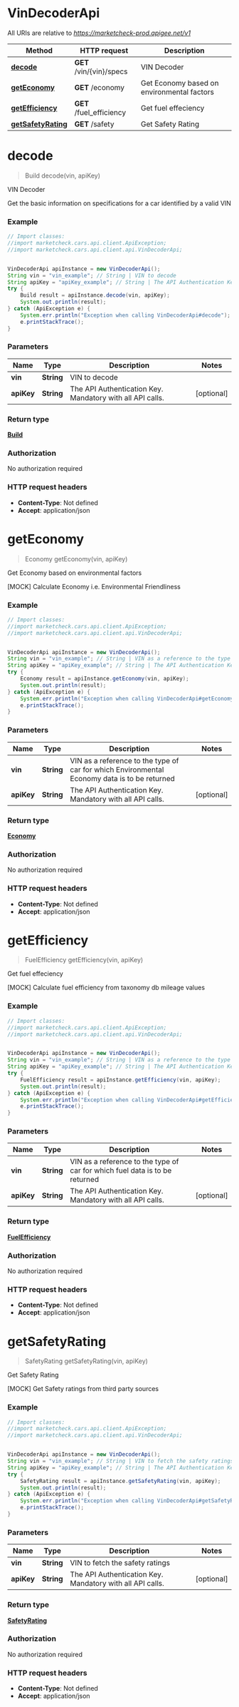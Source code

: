 # VinDecoderApi

All URIs are relative to *https://marketcheck-prod.apigee.net/v1*

Method | HTTP request | Description
------------- | ------------- | -------------
[**decode**](VinDecoderApi.md#decode) | **GET** /vin/{vin}/specs | VIN Decoder
[**getEconomy**](VinDecoderApi.md#getEconomy) | **GET** /economy | Get Economy based on environmental factors
[**getEfficiency**](VinDecoderApi.md#getEfficiency) | **GET** /fuel_efficiency | Get fuel effeciency
[**getSafetyRating**](VinDecoderApi.md#getSafetyRating) | **GET** /safety | Get Safety Rating


<a name="decode"></a>
# **decode**
> Build decode(vin, apiKey)

VIN Decoder

Get the basic information on specifications for a car identified by a valid VIN

### Example
```java
// Import classes:
//import marketcheck.cars.api.client.ApiException;
//import marketcheck.cars.api.client.api.VinDecoderApi;


VinDecoderApi apiInstance = new VinDecoderApi();
String vin = "vin_example"; // String | VIN to decode
String apiKey = "apiKey_example"; // String | The API Authentication Key. Mandatory with all API calls.
try {
    Build result = apiInstance.decode(vin, apiKey);
    System.out.println(result);
} catch (ApiException e) {
    System.err.println("Exception when calling VinDecoderApi#decode");
    e.printStackTrace();
}
```

### Parameters

Name | Type | Description  | Notes
------------- | ------------- | ------------- | -------------
 **vin** | **String**| VIN to decode |
 **apiKey** | **String**| The API Authentication Key. Mandatory with all API calls. | [optional]

### Return type

[**Build**](Build.md)

### Authorization

No authorization required

### HTTP request headers

 - **Content-Type**: Not defined
 - **Accept**: application/json

<a name="getEconomy"></a>
# **getEconomy**
> Economy getEconomy(vin, apiKey)

Get Economy based on environmental factors

[MOCK] Calculate Economy i.e. Environmental Friendliness

### Example
```java
// Import classes:
//import marketcheck.cars.api.client.ApiException;
//import marketcheck.cars.api.client.api.VinDecoderApi;


VinDecoderApi apiInstance = new VinDecoderApi();
String vin = "vin_example"; // String | VIN as a reference to the type of car for which Environmental Economy data is to be returned
String apiKey = "apiKey_example"; // String | The API Authentication Key. Mandatory with all API calls.
try {
    Economy result = apiInstance.getEconomy(vin, apiKey);
    System.out.println(result);
} catch (ApiException e) {
    System.err.println("Exception when calling VinDecoderApi#getEconomy");
    e.printStackTrace();
}
```

### Parameters

Name | Type | Description  | Notes
------------- | ------------- | ------------- | -------------
 **vin** | **String**| VIN as a reference to the type of car for which Environmental Economy data is to be returned |
 **apiKey** | **String**| The API Authentication Key. Mandatory with all API calls. | [optional]

### Return type

[**Economy**](Economy.md)

### Authorization

No authorization required

### HTTP request headers

 - **Content-Type**: Not defined
 - **Accept**: application/json

<a name="getEfficiency"></a>
# **getEfficiency**
> FuelEfficiency getEfficiency(vin, apiKey)

Get fuel effeciency

[MOCK] Calculate fuel efficiency from taxonomy db mileage values

### Example
```java
// Import classes:
//import marketcheck.cars.api.client.ApiException;
//import marketcheck.cars.api.client.api.VinDecoderApi;


VinDecoderApi apiInstance = new VinDecoderApi();
String vin = "vin_example"; // String | VIN as a reference to the type of car for which fuel data is to be returned
String apiKey = "apiKey_example"; // String | The API Authentication Key. Mandatory with all API calls.
try {
    FuelEfficiency result = apiInstance.getEfficiency(vin, apiKey);
    System.out.println(result);
} catch (ApiException e) {
    System.err.println("Exception when calling VinDecoderApi#getEfficiency");
    e.printStackTrace();
}
```

### Parameters

Name | Type | Description  | Notes
------------- | ------------- | ------------- | -------------
 **vin** | **String**| VIN as a reference to the type of car for which fuel data is to be returned |
 **apiKey** | **String**| The API Authentication Key. Mandatory with all API calls. | [optional]

### Return type

[**FuelEfficiency**](FuelEfficiency.md)

### Authorization

No authorization required

### HTTP request headers

 - **Content-Type**: Not defined
 - **Accept**: application/json

<a name="getSafetyRating"></a>
# **getSafetyRating**
> SafetyRating getSafetyRating(vin, apiKey)

Get Safety Rating

[MOCK] Get Safety ratings from third party sources

### Example
```java
// Import classes:
//import marketcheck.cars.api.client.ApiException;
//import marketcheck.cars.api.client.api.VinDecoderApi;


VinDecoderApi apiInstance = new VinDecoderApi();
String vin = "vin_example"; // String | VIN to fetch the safety ratings
String apiKey = "apiKey_example"; // String | The API Authentication Key. Mandatory with all API calls.
try {
    SafetyRating result = apiInstance.getSafetyRating(vin, apiKey);
    System.out.println(result);
} catch (ApiException e) {
    System.err.println("Exception when calling VinDecoderApi#getSafetyRating");
    e.printStackTrace();
}
```

### Parameters

Name | Type | Description  | Notes
------------- | ------------- | ------------- | -------------
 **vin** | **String**| VIN to fetch the safety ratings |
 **apiKey** | **String**| The API Authentication Key. Mandatory with all API calls. | [optional]

### Return type

[**SafetyRating**](SafetyRating.md)

### Authorization

No authorization required

### HTTP request headers

 - **Content-Type**: Not defined
 - **Accept**: application/json

